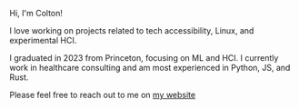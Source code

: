 Hi, I'm Colton! 

I love working on projects related to tech accessibility, Linux, and experimental HCI.

I graduated in 2023 from Princeton, focusing on ML and HCI. I currently work in healthcare consulting and am most experienced in Python, JS, and Rust.

Please feel free to reach out to me on [my website](https://colton.place/contact/)
